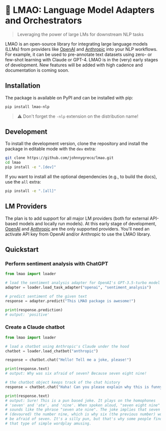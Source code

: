 # 🙊 LMAO: **L**anguage **M**odel **A**dapters and **O**rchestrators
> Leveraging the power of large LMs for downstream NLP tasks

LMAO is an open-source library for integrating large language models (LLMs) from providers like [OpenAI](https://platform.openai.com/docs/introduction) and [Anthropic](https://console.anthropic.com/docs/api) into your NLP workflows. For example, it can be used to pre-annotate text datasets using zero- or few-shot learning with Claude or GPT-4. LMAO is in the (very) early stages of development. New features will be added with high cadence and documentation is coming soon.

## Installation
The package is available on PyPI and can be installed with pip:
```bash
pip install lmao-nlp
```
> ⚠️ Don't forget the `-nlp` extension on the distribution name!

## Development

To install the development version, clone the repository and install the package in editable mode with the `dev` extra:

```bash
git clone https://github.com/johnnygreco/lmao.git
cd lmao
pip install -e ".[dev]"
```

If you want to install all the optional dependencies (e.g., to build the docs), use the `all` extra:

```bash
pip install -e ".[all]"
```

## LM Providers
The plan is to add support for all major LM providers (both for external API-based models and locally run models). At this early stage of development, [OpenAI](https://platform.openai.com/docs/introduction) and [Anthropic](https://console.anthropic.com/docs/api) are the only supported providers. You'll need an activate API key from OpenAI and/or Anthropic to use the LMAO library.


## Quickstart

### Perform sentiment analysis with ChatGPT
```python
from lmao import loader

# load the sentiment analysis adapter for OpenAI's GPT-3.5-turbo model
adapter = loader.load_task_adapter("openai", "sentiment_analysis")

# predict sentiment of the given text
response = adapter.predict("This LMAO package is awesome!")

print(response.prediction)
# output: 'positive'
```

### Create a Claude chatbot
```python
from lmao import loader

# load a chatbot using Anthropic's Claude under the hood
chatbot = loader.load_chatbot("anthropic")

response = chatbot.chat("Hello! Tell me a joke, please!")

print(response.text)
# output: Why was six afraid of seven? Because seven eight nine!

# the chatbot object keeps track of the chat history
response = chatbot.chat("Haha! Can you please explain why this is funny?")

print(response.text)
# output: Sure! This is a pun based joke. It plays on the homophones 
# 'seven' and 'ate', and 'nine'. When spoken aloud, "seven eight nine" 
# sounds like the phrase "seven ate nine". The joke implies that seven ate 
# (devoured) the number nine, which is why six (the previous number) would 
# be afraid of seven. It's a silly pun, but that's why some people find 
# that type of simple wordplay amusing.
```

